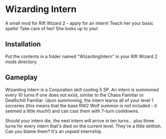 # Wizarding Intern

A small mod for Rift Wizard 2 - apply for an intern! Teach her your basic spells! Take care of her! She looks up to you!

## Installation

Put the contents in a folder named "WizardingIntern" in your Rift Wizard 2 mods directory.

## Gameplay

Wizarding Intern is a Conjuration skill costing 5 SP. An intern is summoned every 10 turns if one does not exist, similar to the Chaos Familiar or Deathchill Familiar. Upon summoning, the intern learns all of your level 1 sorceries (this means that the base RW2 Wolf summon is not included - it seemed a little much!) and can cast them with 7-turn cooldowns.

Should your intern die, the next intern will arrive in ten turns... plus three turns for every intern that's died on the current level. They're a little skittish. Can you blame them? It's an *unpaid* internship.